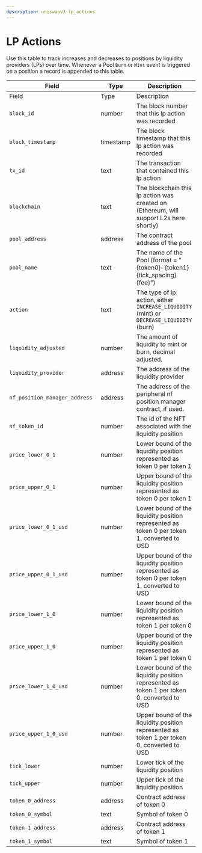 ```yaml
---
description: uniswapv3.lp_actions
---
```


# LP Actions

Use this table to track increases and decreases to positions by liquidity providers (LPs) over time. Whenever a Pool `Burn` or `Mint` event is triggered on a position a record is appended to this table.

<table data-header-hidden><thead><tr><th width="227.33333333333331">Field</th><th>Type</th><th>Description</th></tr></thead><tbody><tr><td>Field</td><td>Type</td><td>Description</td></tr><tr><td><code>block_id</code></td><td>number</td><td>The block number that this lp action was recorded</td></tr><tr><td><code>block_timestamp</code></td><td>timestamp</td><td>The block timestamp that this lp action was recorded</td></tr><tr><td><code>tx_id</code></td><td>text</td><td>The transaction that contained this lp action</td></tr><tr><td><code>blockchain</code></td><td>text</td><td>The blockchain this lp action was created on (Ethereum, will support L2s here shortly)</td></tr><tr><td><code>pool_address</code></td><td>address</td><td>The contract address of the pool</td></tr><tr><td><code>pool_name</code></td><td>text</td><td>The name of the Pool (format = "{token0}-{token1} {tick_spacing} {fee}")</td></tr><tr><td><code>action</code></td><td>text</td><td>The type of lp action, either <code>INCREASE_LIQUIDITY</code> (mint) or <code>DECREASE_LIQUIDITY</code> (burn)</td></tr><tr><td><code>liquidity_adjusted</code></td><td>number</td><td>The amount of liquidity to mint or burn, decimal adjusted.</td></tr><tr><td><code>liquidity_provider</code></td><td>address</td><td>The address of the liquidity provider</td></tr><tr><td><code>nf_position_manager_address</code></td><td>address</td><td>The address of the peripheral nf position manager contract, if used. </td></tr><tr><td><code>nf_token_id</code></td><td>number</td><td>The id of the NFT associated with the liquidity position</td></tr><tr><td><code>price_lower_0_1</code></td><td>number</td><td>Lower bound of the liquidity position represented as token 0 per token 1</td></tr><tr><td><code>price_upper_0_1</code></td><td>number</td><td>Upper bound of the liquidity position represented as token 0 per token 1</td></tr><tr><td><code>price_lower_0_1_usd</code></td><td>number</td><td>Lower bound of the liquidity position represented as token 0 per token 1, converted to USD</td></tr><tr><td><code>price_upper_0_1_usd</code></td><td>number</td><td>Upper bound of the liquidity position represented as token 0 per token 1, converted to USD</td></tr><tr><td><code>price_lower_1_0</code></td><td>number</td><td>Lower bound of the liquidity position represented as token 1 per token 0</td></tr><tr><td><code>price_upper_1_0</code></td><td>number</td><td>Upper bound of the liquidity position represented as token 1 per token 0</td></tr><tr><td><code>price_lower_1_0_usd</code></td><td>number</td><td>Lower bound of the liquidity position represented as token 1 per token 0, converted to USD</td></tr><tr><td><code>price_upper_1_0_usd</code></td><td>number</td><td>Upper bound of the liquidity position represented as token 1 per token 0, converted to USD</td></tr><tr><td><code>tick_lower</code></td><td>number</td><td>Lower tick of the liquidity position</td></tr><tr><td><code>tick_upper</code></td><td>number</td><td>Upper tick of the liquidity position</td></tr><tr><td><code>token_0_address</code></td><td>address</td><td>Contract address of token 0</td></tr><tr><td><code>token_0_symbol</code></td><td>text</td><td>Symbol of token 0</td></tr><tr><td><code>token_1_address</code></td><td>address</td><td>Contract address of token 1</td></tr><tr><td><code>token_1_symbol</code></td><td>text</td><td>Symbol of token 1</td></tr></tbody></table>
